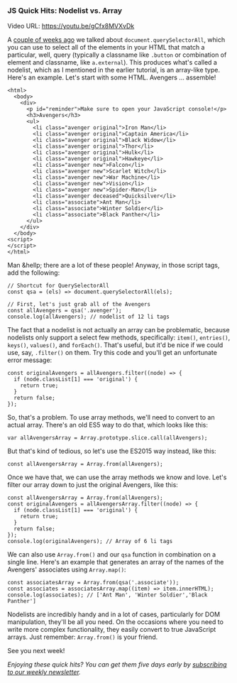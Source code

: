 ### JS Quick Hits: Nodelist vs. Array

Video URL: https://youtu.be/gCfx8MVXvDk

A [couple of weeks ago](https://closebrace.com/tutorials/2018-05-09/js-quick-hits-16-dom-query-selectors) we talked about `document.querySelectorAll`, which you can use to select all of the elements in your HTML that match a particular, well, query (typically a classname like `.button` or combination of element and classname, like `a.external`). This produces what's called a nodelist, which as I mentioned in the earlier tutorial, is an array-like type. Here's an example. Let's start with some HTML. Avengers &hellip; assemble!

```
<html>
  <body>
    <div>
      <p id="reminder">Make sure to open your JavaScript console!</p>
      <h3>Avengers</h3>
      <ul>
        <li class="avenger original">Iron Man</li>
        <li class="avenger original">Captain America</li>
        <li class="avenger original">Black Widow</li>
        <li class="avenger original">Thor</li>
        <li class="avenger original">Hulk</li>
        <li class="avenger original">Hawkeye</li>
        <li class="avenger new">Falcon</li>
        <li class="avenger new">Scarlet Witch</li>
        <li class="avenger new">War Machine</li>
        <li class="avenger new">Vision</li>
        <li class="avenger new">Spider-Man</li>
        <li class="avenger deceased">Quicksilver</li>
        <li class="associate">Ant Man</li>
        <li class="associate">Winter Soldier</li>
        <li class="associate">Black Panther</li>
      </ul>
    </div>
  </body>
<script>
</script>
</html>
```

Man &hellp; there are a lot of these people! Anyway, in those script tags, add the following:

```
// Shortcut for QuerySelectorAll
const qsa = (els) => document.querySelectorAll(els);

// First, let's just grab all of the Avengers
const allAvengers = qsa('.avenger');
console.log(allAvengers); // nodelist of 12 li tags
```

The fact that a nodelist is not actually an array can be problematic, because nodelists only support a select few methods, specifically: `item()`, `entries()`, `keys()`, `values()`, and `forEach()`. That's useful, but it'd be nice if we could use, say, `.filter()` on them. Try this code and you'll get an unfortunate error message:

```
const originalAvengers = allAvengers.filter((node) => {
  if (node.classList[1] === 'original') {
    return true;
  }
  return false;
});
```

So, that's a problem. To use array methods, we'll need to convert to an actual array. There's an old ES5 way to do that, which looks like this:

```
var allAvengersArray = Array.prototype.slice.call(allAvengers);
```

But that's kind of tedious, so let's use the ES2015 way instead, like this:

```
const allAvengersArray = Array.from(allAvengers);
```

Once we have that, we can use the array methods we know and love. Let's filter our array down to just the original Avengers, like this:

```
const allAvengersArray = Array.from(allAvengers);
const originalAvengers = allAvengersArray.filter((node) => {
  if (node.classList[1] === 'original') {
    return true;
  }
  return false;
});
console.log(originalAvengers); // Array of 6 li tags
```

We can also use `Array.from()` and our `qsa` function in combination on a single line. Here's an example that generates an array of the names of the Avengers' associates using `Array.map()`:

```
const associatesArray = Array.from(qsa('.associate'));
const associates = associatesArray.map((item) => item.innerHTML);
console.log(associates); // ['Ant Man', 'Winter Soldier','Black Panther']
```

Nodelists are incredibly handy and in a lot of cases, particularly for DOM manipulation, they'll be all you need. On the occasions where you need to write more complex functionality, they easily convert to true JavaScript arrays. Just remember: `Array.from()` is your friend.

See you next week!

*Enjoying these quick hits? You can get them five days early by [subscribing to our weekly newsletter](https://closebrace.com/newsletter/subscribe).*